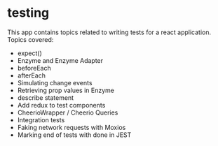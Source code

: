 # testing

This app contains topics related to writing tests for a react application. Topics covered:
* expect()
* Enzyme and Enzyme Adapter
* beforeEach
* afterEach
* Simulating change events
* Retrieving prop values in Enzyme
* describe statement
* Add redux to test components
* CheerioWrapper / Cheerio Queries
* Integration tests
* Faking network requests with Moxios
* Marking end of tests with done in JEST